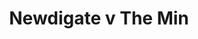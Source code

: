 ---
year: "1990"
serialNumber: "0121" 
game: "Newdigate"
title: "Newdigate v The Min"
gameLocation: "Newdigate"
gameDate: "/1990"
result: ""
resultType: ""
type: "game"
---